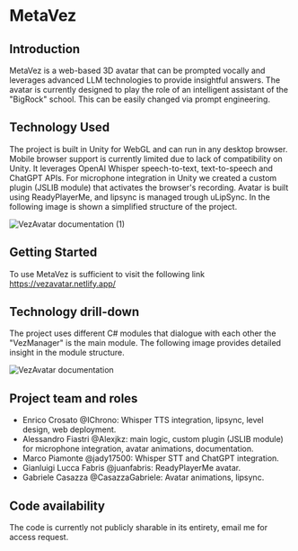 # MetaVez
## Introduction
 MetaVez is a web-based 3D avatar that can be prompted vocally and leverages advanced LLM technologies to provide insightful answers. 
 The avatar is currently designed to play the role of an intelligent assistant of the "BigRock" school. This can be easily changed via prompt engineering.


## Technology Used
 The project is built in Unity for WebGL and can run in any desktop browser. Mobile browser support is currently limited due to lack of compatibility on Unity.
 It leverages OpenAI Whisper speech-to-text, text-to-speech and ChatGPT APIs. For microphone integration in Unity we created a custom plugin (JSLIB module) that activates the browser's recording. Avatar is built using ReadyPlayerMe, and lipsync is managed trough uLipSync. 
 In the following image is shown a simplified structure of the project.
 
![VezAvatar documentation (1)](https://github.com/IChrono/Il-Vez-Avatar/assets/74292381/9333419b-2480-49f4-a52e-bb82f50e4d91)


## Getting Started
To use MetaVez is sufficient to visit the following link https://vezavatar.netlify.app/

## Technology drill-down
The project uses different C# modules that dialogue with each other the "VezManager" is the main module. The following image provides detailed insight in the module structure.

![VezAvatar documentation](https://github.com/IChrono/Il-Vez-Avatar/assets/74292381/b84bdd88-3a30-48d7-8bfe-4b5930e3c438)

## Project team and roles
- Enrico Crosato @IChrono: Whisper TTS integration, lipsync, level design, web deployment.
- Alessandro Fiastri @Alexjkz: main logic, custom plugin (JSLIB module) for microphone integration, avatar animations, documentation.
- Marco Piamonte @jady17500: Whisper STT and ChatGPT integration. 
- Gianluigi Lucca Fabris @juanfabris: ReadyPlayerMe avatar.
- Gabriele Casazza @CasazzaGabriele: Avatar animations, lipsync.
## Code availability
The code is currently not publicly sharable in its entirety, email me for access request.

